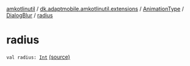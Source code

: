 [amkotlinutil](../../../index.md) / [dk.adaptmobile.amkotlinutil.extensions](../../index.md) / [AnimationType](../index.md) / [DialogBlur](index.md) / [radius](./radius.md)

# radius

`val radius: `[`Int`](https://kotlinlang.org/api/latest/jvm/stdlib/kotlin/-int/index.html) [(source)](https://github.com/adaptmobile-organization/amkotlinutil/tree/master/amkotlinutil/amkotlinutil/src/main/java/dk/adaptmobile/amkotlinutil/extensions/ConductorExtensions.kt#L46)